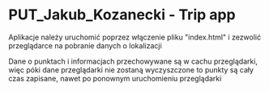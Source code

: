 # PUT_Jakub_Kozanecki - Trip app
Aplikacje należy uruchomić poprzez włączenie pliku "index.html" i zezwolić przeglądarce na pobranie danych o lokalizacji

Dane o punktach i informacjach przechowywane są w cachu przeglądarki, więc póki dane przeglądarki nie zostaną wyczyszczone to punkty są cały czas zapisane, nawet po ponownym uruchomieniu przeglądarki
